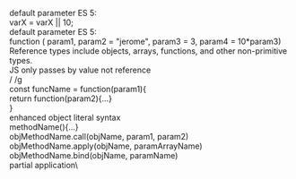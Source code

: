 default parameter ES 5:\
varX = varX || 10;\
default parameter ES 5:\
function ( param1, param2 = "jerome", param3 = 3, param4 = 10\*param3)\
Reference types include objects, arrays, functions, and other non-primitive types.\
JS only passes by value not reference\
/ /g \
const funcName = function(param1){\
 return function(param2){...}\
}\
enhanced object literal syntax\
methodName(){...}\
objMethodName.call(objName, param1, param2)\
objMethodName.apply(objName, paramArrayName)\
objMethodName.bind(objName, paramName)\
partial application\
